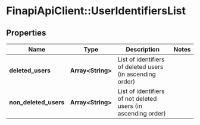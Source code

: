 # FinapiApiClient::UserIdentifiersList

## Properties
Name | Type | Description | Notes
------------ | ------------- | ------------- | -------------
**deleted_users** | **Array&lt;String&gt;** | List of identifiers of deleted users (in ascending order) | 
**non_deleted_users** | **Array&lt;String&gt;** | List of identifiers of not deleted users (in ascending order) | 



